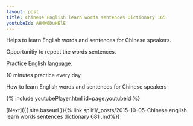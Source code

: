```yaml
---
layout: post
title: Chinese English learn words sentences Dictionary 165 
youtubeId: AHMW0DuHElE
---
```

 
 
Helps to learn English words and sentences for Chinese speakers.

Opportunitiy to repeat the words sentences. 

Practice English language. 
 
10 minutes practice every day. 
 
How to learn English words and sentences for Chinese speakers 
 
{% include youtubePlayer.html id=page.youtubeId %}
 
 
[Next]({{ site.baseurl }}{% link  split1/_posts/2015-10-05-Chinese english learn words sentences dictionary 681 .md%})
 
